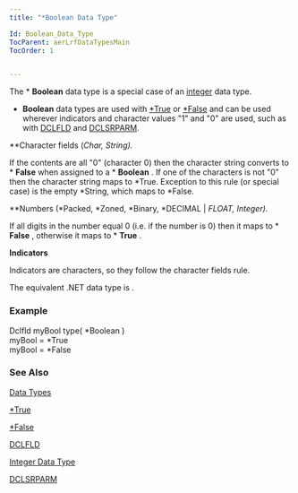 ```yaml
---
title: "*Boolean Data Type"

Id: Boolean_Data_Type
TocParent: aerLrfDataTypesMain
TocOrder: 1


---
```


The * **Boolean** data type is a special case of an [integer](Integer_Data_Type.html) data type. 

* **Boolean** data types are used with [*True](StarTRUE.html) or [*False](StarFalse.html) and can be used wherever indicators and character values "1" and "0" are used, such as with [DCLFLD](DCLFLD.html) and [DCLSRPARM](DCLSRPARM.html). 

**Character fields (*Char, *String).** 

If the contents are all "0" (character 0) then the character string converts to * **False** when assigned to a * **Boolean** . If one of the characters is not "0" then the character string maps to *True. Exception to this rule (or special case) is the empty *String, which maps to *False. 

**Numbers (*Packed, *Zoned, *Binary, *DECIMAL | *FLOAT, *Integer).** 

If all digits in the number equal 0 (i.e. if the number is 0) then it maps to * **False** , otherwise it maps to * **True** . 

**Indicators** 

Indicators are characters, so they follow the character fields rule.

The equivalent .NET data type is . 

### Example
Dclfld myBool type( *Boolean )<br /> myBool = *True<br /> myBool = *False 

### See Also
[Data Types](aerLrfDataTypesMain.html)

[*True](StarTRUE.html)

[*False](StarFalse.html)

[DCLFLD](DCLFLD.html)

[Integer Data Type](Integer_Data_Type.html)

[DCLSRPARM](DCLSRPARM.html) 
